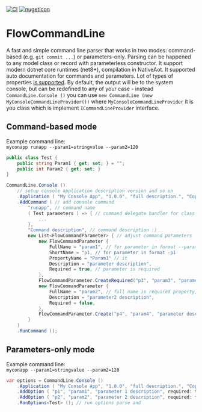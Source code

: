 [![CI](https://github.com/EmptyFlow/FlowCommandLine/actions/workflows/cipackage.yml/badge.svg)](https://github.com/EmptyFlow/FlowCommandLine/actions/workflows/cipackage.yml) [![nugeticon](https://img.shields.io/badge/nuget-available-blue)](https://www.nuget.org/packages/FlowCommandLine)

# FlowCommandLine
A fast and simple command line parser that works in two modes: command-based (e.g. `git commit ...`) or parameters-only. Parsing can be happened to any model class or record with parameterless constructor.
It support modern dotnet core runtimes (net8+), compilation in NativeAot. It supported auto documentation for commands and parameters.
Lot of types of properties [is supported](https://github.com/EmptyFlow/FlowCommandLine/wiki/Supported-mappings-types).
By default, the output will be to the system console, but can be redefined to any of your case - instead `CommandLine.Console ()` you can use `new CommandLine (new MyConsoleCommandLineProvider())` where `MyConsoleCommandLineProvider` it is you class which is implement `ICommandLineProvider` interface.

## Command-based mode

Example command line:  
`myconapp runapp --param1=stringvalue --param2=120`

```csharp
public class Test {
    public string Param1 { get; set; } = "";
    public int Param2 { get; set; }
}

CommandLine.Console ()
    // setup console application description version and so on
    .Application ( "My Console App", "1.0.0", "full description.", "Copyright My Super Corporation", "myconapp" ) 
    .AddCommand ( // add console command
        "runapp", // command name
        ( Test parameters ) => { // command delegate handler for class Test
            ...
        },
        "Command description", // command description :)
        new List<FlowCommandParameter> { // adjust command parameters
            new FlowCommandParameter {
                FullName = "param1", // for parameter in format --param1
                ShortName = "p1, // for parameter in format -p1
                PropertyName = "Param1" // it 
                Description = "parameter description",
                Required = true, // parameter is required
            },
            FlowCommandParameter.CreateRequired("p3", "param3", "parameter description"), // use factory method for required parameter
            new FlowCommandParameter {
                FullName = "param2", // full name is required property, other properties ShortName or PropertyName can be inferred from FullName
                Description = "parameter2 description",
                Required = false,
            },
            FlowCommandParameter.Create("p4", "param4", "parameter description"), // use factory method for non required parameter
        }
    )
    .RunCommand ();
```

## Parameters-only mode

Example command line:  
`myconapp --param1=stringvalue --param2=120`

```csharp
var options = CommandLine.Console ()
    .Application ( "My Console App", "1.0.0", "full description.", "Copyright My Super Corporation", "myconapp" )
    .AddOption ( "p1", "param1", "parameter 1 description", required: true )
    .AddOption ( "p2", "param2", "parameter 2 description", required: false )
    .RunOptions<Test> (); // run options parse and 
```

